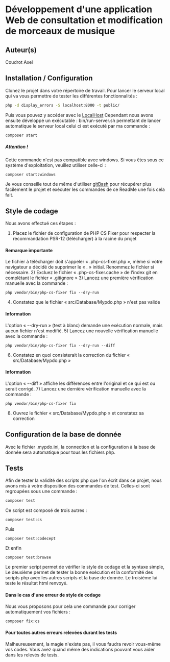 # Développement d'une application Web de consultation et modification de morceaux de musique

## Auteur(s)
Coudrot Axel

## Installation / Configuration
Clonez le projet dans votre répertoire de travail.
Pour lancer le serveur local qui va vous permettre de tester les différentes fonctionnalités : 
```bash
php -d display_errors -S localhost:8000 -t public/
```
Puis vous pouvez y accéder avec le [LocalHost](http://localhost:8000)
Cependant nous avons ensuite développé un exécutable : bin/run-server.sh
permettant de lancer automatique le serveur local celui ci est exécuté par ma commande : 
```bash
composer start
```
##### Attention !
Cette commande n'est pas compatible avec windows.
Si vous êtes sous ce système d'exploitation, veuillez utiliser celle-ci : 
```bash
composer start:windows
```
Je vous conseille tout de même d'utiliser [gitBash](https://gitforwindows.org/) 
pour récupérer plus facilement le projet et exécuter les commandes de ce ReadMe 
une fois cela fait.
## Style de codage
Nous avons effectué ces étapes : 


1) Placez le fichier de configuration de PHP CS Fixer pour respecter la recommandation PSR-12 (télécharger) à la racine du projet  
#### Remarque importante
Le fichier à télécharger doit s'appeler « .php-cs-fixer.php », même si votre navigateur a décidé de supprimer le « . » initial. Renommez le fichier si nécessaire.
2) Excluez le fichier « .php-cs-fixer.cache » de l'index git en complétant le fichier « .gitignore »
3) Lancez une première vérification manuelle avec la commande :
```
php vendor/bin/php-cs-fixer fix --dry-run
```
4) Constatez que le fichier « src/Database/Mypdo.php » n'est pas valide  
#### Information
L'option « --dry-run » (test à blanc) demande une exécution normale, mais aucun fichier n'est modifié.
5) Lancez une nouvelle vérification manuelle avec la commande :
```
php vendor/bin/php-cs-fixer fix --dry-run --diff
```
6) Constatez en quoi consisterait la correction du fichier « src/Database/Mypdo.php »
#### Information
L'option « --diff » affiche les différences entre l'original et ce qui est ou serait corrigé.
7) Lancez une dernière vérification manuelle avec la commande :
```
php vendor/bin/php-cs-fixer fix
```
8) Ouvrez le fichier « src/Database/Mypdo.php » et constatez sa correction


## Configuration de la base de donnée
Avec le fichier .mypdo.ini, la connection et la configuration
à la base de donnée sera automatique pour tous les fichiers php.

## Tests
Afin de tester la validité des scripts php que l'on écrit dans ce projet,
nous avons mis à votre disposition des commandes de test.
Celles-ci sont regroupées sous une commande : 
```bash
composer test
```
Ce script est composé de trois autres : 
```
composer test:cs
```
Puis
```
composer test:codecept
```
Et enfin
```
composer test:browse
```
Le premier script permet de vérifier 
le style de codage et la syntaxe simple,
Le deuxième permet de tester la bonne exécution et 
la conformité des scripts php avec les autres scripts 
et la base de donnée.
Le troisième lui teste le résultat html renvoyé.
#### Dans le cas d'une erreur de style de codage
Nous vous proposons pour cela une commande pour 
corriger automatiquement vos fichiers : 
```bash
composer fix:cs
```
#### Pour toutes autres erreurs relevées durant les tests
Malheureusement, la magie n'existe pas, il vous faudra revoir 
vous-même vos codes. Vous avez quand même des indications 
pouvant vous aider dans les relevés de tests.